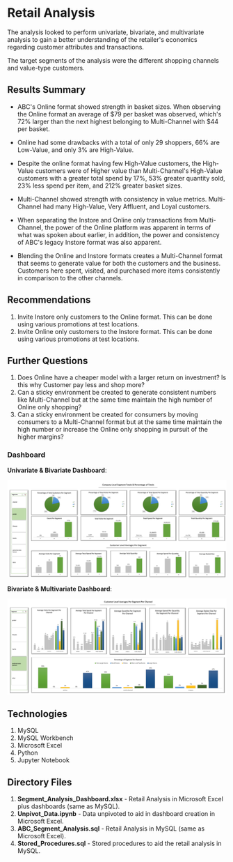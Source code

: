 # Retail Analysis

The analysis looked to perform univariate, bivariate, and multivariate analysis to gain a better understanding of the retailer's economics regarding customer attributes and transactions.

The target segments of the analysis were the different shopping channels and value-type customers. 

## Results Summary 

* ABC's Online format showed strength in basket sizes. When observing the Online format an average of $79 per basket was observed, which's 72% larger than the next highest belonging to Multi-Channel with $44 per basket. 

* Online had some drawbacks with a total of only 29 shoppers, 66% are Low-Value, and only 3% are High-Value. 

* Despite the online format having few High-Value customers, the High-Value customers were of Higher value than Multi-Channel's High-Value customers with a greater total spend by 17%, 53% greater quantity sold, 23% less spend per item, and 212% greater basket sizes.

* Multi-Channel showed strength with consistency in value metrics. Multi-Channel had many High-Value, Very Affluent, and Loyal customers. 

* When separating the Instore and Online only transactions from Multi-Channel, the power of the Online platform was apparent in terms of what was spoken about earlier, in addition, the power and consistency of ABC's legacy Instore format was also apparent. 

* Blending the Online and Instore formats creates a Multi-Channel format that seems to generate value for both the customers and the business. Customers here spent, visited, and purchased more items consistently in comparison to the other channels. 


## Recommendations

1. Invite Instore only customers to the Online format. This can be done using various promotions at test locations.
2. Invite Online only customers to the Instore format. This can be done using various promotions at test locations.


## Further Questions

1. Does Online have a cheaper model with a larger return on investment? Is this why Customer pay less and shop more?
2. Can a sticky environment be created to generate consistent numbers like Multi-Channel but at the same time maintain the high number of Online only shopping? 
3. Can a sticky environment be created for consumers by moving consumers to a Multi-Channel format but at the same time maintain the high number or increase the Online only shopping in pursuit of the higher margins? 

### Dashboard

**Univariate & Bivariate Dashboard**:

![](ReadMe_Images/Dash2.png)

**Bivariate & Multivariate Dashboard**:

![](ReadMe_Images/Dash1.png)

## Technologies 

1) MySQL
2) MySQL Workbench
3) Microsoft Excel
4) Python
5) Jupyter Notebook

## Directory Files

1) **Segment_Analysis_Dashboard.xlsx** - Retail Analysis in Microsoft Excel plus dashboards (same as MySQL).
2) **Unpivot_Data.ipynb** - Data unpivoted to aid in dashboard creation in Microsoft Excel.
3) **ABC_Segment_Analysis.sql** - Retail Analysis in MySQL (same as Microsoft Excel).
4) **Stored_Procedures.sql** - Stored procedures to aid the retail analysis in MySQL.
